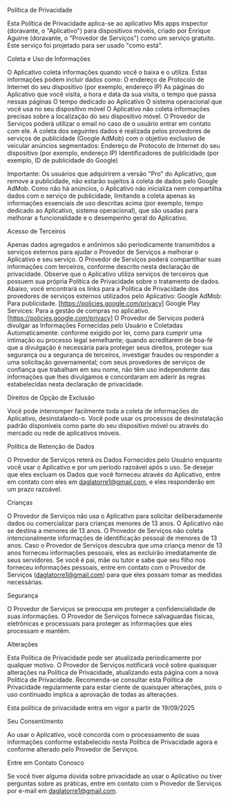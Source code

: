 Política de Privacidade

Esta Política de Privacidade aplica-se ao aplicativo Mis apps inspector (doravante, o "Aplicativo") para dispositivos móveis, criado por Enrique Aguirre (doravante, o "Provedor de Serviços") como um serviço gratuito. Este serviço foi projetado para ser usado "como está".

Coleta e Uso de Informações

O Aplicativo coleta informações quando você o baixa e o utiliza. Estas informações podem incluir dados como:
O endereço de Protocolo de Internet do seu dispositivo (por exemplo, endereço IP)
As páginas do Aplicativo que você visita, a hora e data da sua visita, o tempo que passa nessas páginas
O tempo dedicado ao Aplicativo
O sistema operacional que você usa no seu dispositivo móvel
O Aplicativo não coleta informações precisas sobre a localização do seu dispositivo móvel.
O Provedor de Serviços poderá utilizar o email no caso de o usuário entrar em contato com ele.
A coleta dos seguintes dados é realizada pelos provedores de serviços de publicidade (Google AdMob) com o objetivo exclusivo de veicular anúncios segmentados:
Endereço de Protocolo de Internet do seu dispositivo (por exemplo, endereço IP)
Identificadores de publicidade (por exemplo, ID de publicidade do Google)

Importante: Os usuários que adquirirem a versão "Pro" do Aplicativo, que remove a publicidade, não estarão sujeitos à coleta de dados pelo Google AdMob. Como não há anúncios, o Aplicativo não inicializa nem compartilha dados com o serviço de publicidade, limitando a coleta apenas às informações essenciais de uso descritas acima (por exemplo, tempo dedicado ao Aplicativo, sistema operacional), que são usadas para melhorar a funcionalidade e o desempenho geral do Aplicativo.

Acesso de Terceiros

Apenas dados agregados e anônimos são periodicamente transmitidos a serviços externos para ajudar o Provedor de Serviços a melhorar o Aplicativo e seu serviço. O Provedor de Serviços poderá compartilhar suas informações com terceiros, conforme descrito nesta declaração de privacidade.
Observe que o Aplicativo utiliza serviços de terceiros que possuem sua própria Política de Privacidade sobre o tratamento de dados. Abaixo, você encontrará os links para a Política de Privacidade dos provedores de serviços externos utilizados pelo Aplicativo:
Google AdMob: Para publicidade. [https://policies.google.com/privacy]
Google Play Services: Para a gestão de compras no aplicativo. [https://policies.google.com/privacy]
O Provedor de Serviços poderá divulgar as Informações Fornecidas pelo Usuário e Coletadas Automaticamente:
conforme exigido por lei, como para cumprir uma intimação ou processo legal semelhante;
quando acreditarem de boa-fé que a divulgação é necessária para proteger seus direitos, proteger sua segurança ou a segurança de terceiros, investigar fraudes ou responder a uma solicitação governamental;
com seus provedores de serviços de confiança que trabalham em seu nome, não têm uso independente das informações que lhes divulgamos e concordaram em aderir às regras estabelecidas nesta declaração de privacidade.

Direitos de Opção de Exclusão

Você pode interromper facilmente toda a coleta de informações do Aplicativo, desinstalando-o. Você pode usar os processos de desinstalação padrão disponíveis como parte do seu dispositivo móvel ou através do mercado ou rede de aplicativos móveis.

Política de Retenção de Dados

O Provedor de Serviços reterá os Dados Fornecidos pelo Usuário enquanto você usar o Aplicativo e por um período razoável após o uso. Se desejar que eles excluam os Dados que você forneceu através do Aplicativo, entre em contato com eles em daglatorre1@gmail.com, e eles responderão em um prazo razoável.

Crianças

O Provedor de Serviços não usa o Aplicativo para solicitar deliberadamente dados ou comercializar para crianças menores de 13 anos.
O Aplicativo não se destina a menores de 13 anos. O Provedor de Serviços não coleta intencionalmente informações de identificação pessoal de menores de 13 anos. Caso o Provedor de Serviços descubra que uma criança menor de 13 anos forneceu informações pessoais, eles as excluirão imediatamente de seus servidores. Se você é pai, mãe ou tutor e sabe que seu filho nos forneceu informações pessoais, entre em contato com o Provedor de Serviços (daglatorre1@gmail.com) para que eles possam tomar as medidas necessárias.

Segurança

O Provedor de Serviços se preocupa em proteger a confidencialidade de suas informações. O Provedor de Serviços fornece salvaguardas físicas, eletrônicas e processuais para proteger as informações que eles processam e mantêm.

Alterações

Esta Política de Privacidade pode ser atualizada periodicamente por qualquer motivo. O Provedor de Serviços notificará você sobre quaisquer alterações na Política de Privacidade, atualizando esta página com a nova Política de Privacidade. Recomenda-se consultar esta Política de Privacidade regularmente para estar ciente de quaisquer alterações, pois o uso continuado implica a aprovação de todas as alterações.

Esta política de privacidade entra em vigor a partir de 19/09/2025

Seu Consentimento

Ao usar o Aplicativo, você concorda com o processamento de suas informações conforme estabelecido nesta Política de Privacidade agora e conforme alterado pelo Provedor de Serviços.

Entre em Contato Conosco

Se você tiver alguma dúvida sobre privacidade ao usar o Aplicativo ou tiver perguntas sobre as práticas, entre em contato com o Provedor de Serviços por e-mail em daglatorre1@gmail.com.
